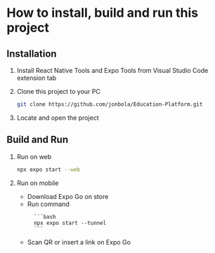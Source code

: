 # How to install, build and run this project


## Installation

1. Install React Native Tools and Expo Tools from Visual Studio Code extension tab

2. Clone this project to your PC

   ```bash
   git clone https://github.com/jonbola/Education-Platform.git
   ```
3. Locate and open the project

## Build and Run

1. Run on web

   ```bash
   npx expo start --web
   ```

2. Run on mobile
   <ul>
      <li>Download Expo Go on store</li>
      <li>
         Run command

         ```bash
         npx expo start --tunnel
         ```

      </li>
      <li>Scan QR or insert a link on Expo Go</li>
   </ul>